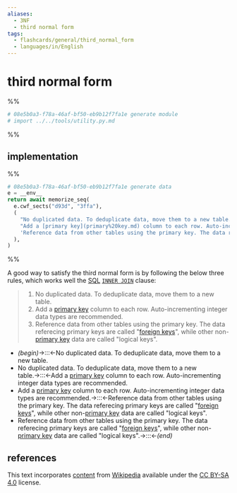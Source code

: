 ```yaml
---
aliases:
  - 3NF
  - third normal form
tags:
  - flashcards/general/third_normal_form
  - languages/in/English
---
```


# third normal form

%%

```Python
# 08e5b0a3-f78a-46af-bf50-eb9b12f7fa1e generate module
# import ../../tools/utility.py.md
```

%%

## implementation

%%

```Python
# 08e5b0a3-f78a-46af-bf50-eb9b12f7fa1e generate data
e = __env__
return await memorize_seq(
  e.cwf_sects("d93d", "3ffa"),
  (
    "No duplicated data. To deduplicate data, move them to a new table.",
    "Add a [primary key](primary%20key.md) column to each row. Auto-incrementing integer data types are recommended.",
    'Reference data from other tables using the primary key. The data referecing primary keys are called "[foreign keys](foreign%20key.md)", while other non-[primary key](primary%20key.md) data are called "logical keys".',
  ),
)
```

%%

A good way to satisfy the third normal form is by following the below three rules, which works well the [SQL](SQL.md) [`INNER JOIN`](join%20(SQL).md#inner%20join) clause:

<!--08e5b0a3-f78a-46af-bf50-eb9b12f7fa1e generate section="d93d"--><!-- The following content is generated at 2023-09-11T22:15:48.171895+08:00. Any edits will be overridden! -->

> 1. No duplicated data. To deduplicate data, move them to a new table.
> 2. Add a [primary key](primary%20key.md) column to each row. Auto-incrementing integer data types are recommended.
> 3. Reference data from other tables using the primary key. The data referecing primary keys are called "[foreign keys](foreign%20key.md)", while other non-[primary key](primary%20key.md) data are called "logical keys".

<!--/08e5b0a3-f78a-46af-bf50-eb9b12f7fa1e-->

<!--08e5b0a3-f78a-46af-bf50-eb9b12f7fa1e generate section="3ffa"--><!-- The following content is generated at 2024-01-04T20:17:52.886708+08:00. Any edits will be overridden! -->

- _(begin)_→:::←No duplicated data. To deduplicate data, move them to a new table. <!--SR:!2025-03-19,407,330!2025-01-22,377,330-->
- No duplicated data. To deduplicate data, move them to a new table.→:::←Add a [primary key](primary%20key.md) column to each row. Auto-incrementing integer data types are recommended. <!--SR:!2024-09-20,259,310!2024-02-07,96,310-->
- Add a [primary key](primary%20key.md) column to each row. Auto-incrementing integer data types are recommended.→:::←Reference data from other tables using the primary key. The data referecing primary keys are called "[foreign keys](foreign%20key.md)", while other non-[primary key](primary%20key.md) data are called "logical keys". <!--SR:!2024-07-14,205,290!2024-11-13,284,310-->
- Reference data from other tables using the primary key. The data referecing primary keys are called "[foreign keys](foreign%20key.md)", while other non-[primary key](primary%20key.md) data are called "logical keys".→:::←_(end)_ <!--SR:!2024-02-11,100,310!2024-03-18,115,270-->

<!--/08e5b0a3-f78a-46af-bf50-eb9b12f7fa1e-->

## references

This text incorporates [content](https://en.wikipedia.org/wiki/third_normal_form) from [Wikipedia](Wikipedia.md) available under the [CC BY-SA 4.0](https://creativecommons.org/licenses/by-sa/4.0/) license.
